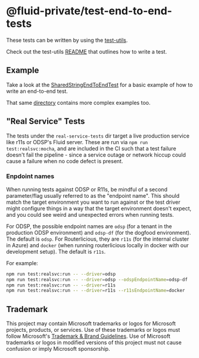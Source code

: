 # @fluid-private/test-end-to-end-tests

These tests can be written by using the [test-utils](../test-utils/src).

Check out the test-utils [README](../test-utils/README.md) that outlines how to write a test.

## Example

Take a look at the [SharedStringEndToEndTest](src/test/sharedStringEndToEndTests.spec.ts) for a basic example
of how to write an end-to-end test.

That same [directory](src/test) contains more complex examples too.

## "Real Service" Tests

The tests under the `real-service-tests` dir target a live production service like r11s or ODSP's Fluid server.
These are run via `npm run test:realsvc:mocha`, and are included in the CI such that a test failure doesn't
fail the pipeline - since a service outage or network hiccup could cause a failure when no code defect is present.

### Enpdoint names

When running tests against ODSP or R11s, be mindful of a second parameter/flag usually referred to as the "endpoint name".
This should match the target environment you want to run against or the test driver might configure things in a way
that the target environment doesn't expect, and you could see weird and unexpected errors when running tests.

For ODSP, the possible endpoint names are `odsp` (for a tenant in the production ODSP environment) and `odsp-df`
(for the dogfood environment).
The default is `odsp`.
For Routerlicious, they are `r11s` (for the internal cluster in Azure) and `docker` (when running routerlicious locally
in docker with our development setup).
The default is `r11s`.

For example:

```bash
npm run test:realsvc:run -- --driver=odsp
npm run test:realsvc:run -- --driver=odsp --odspEndpointName=odsp-df
npm run test:realsvc:run -- --driver=r11s
npm run test:realsvc:run -- --driver=r11s --r11sEndpointName=docker
```

## Trademark

This project may contain Microsoft trademarks or logos for Microsoft projects, products, or services. Use of these trademarks
or logos must follow Microsoft's [Trademark & Brand Guidelines](https://www.microsoft.com/en-us/legal/intellectualproperty/trademarks/usage/general).
Use of Microsoft trademarks or logos in modified versions of this project must not cause confusion or imply Microsoft sponsorship.

